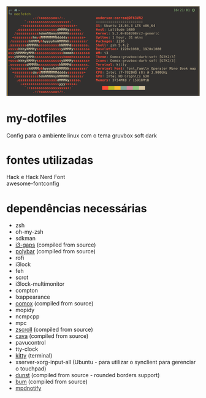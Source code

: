 ![alt text](Pictures/neofetch.png)

# my-dotfiles

Config para o ambiente linux com o tema gruvbox soft dark 

# fontes utilizadas
Hack e Hack Nerd Font  
awesome-fontconfig

# dependências necessárias

- zsh  
- oh-my-zsh  
- sdkman  
- [i3-gaps](https://github.com/Airblader/i3) (compiled from source)  
- [polybar](https://github.com/polybar/polybar) (compiled from source)  
- rofi  
- i3lock  
- feh  
- scrot  
- i3lock-multimonitor  
- compton  
- lxappearance  
- [oomox](https://github.com/themix-project/oomox) (compiled from source)  
- mopidy  
- ncmpcpp  
- mpc  
- [zscroll](https://github.com/noctuid/zscroll) (compiled from source)    
- [cava](https://github.com/karlstav/cava)  (compiled from source)  
- pavucontrol  
- tty-clock  
- [kitty](https://github.com/kovidgoyal/kitty) (terminal)   
- xserver-xorg-input-all (Ubuntu - para utilizar o synclient para gerenciar o touchpad)   
- [dunst](https://github.com/dunst-project/dunst) (compiled from source - rounded borders support)
- [bum](https://github.com/andersonbco/bum) (compiled from source)
- [mpdnotify](https://github.com/andersonbco/mpdnotify)
